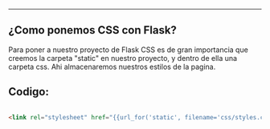 
---
## ¿Como ponemos CSS con Flask?
Para poner a nuestro proyecto de Flask CSS es de gran importancia que creemos la carpeta "static" en nuestro proyecto, y dentro de ella una carpeta css. Ahi almacenaremos nuestros estilos de la pagina.

## Codigo:

```html

<link rel="stylesheet" href="{{url_for('static', filename='css/styles.css')}}">

```
